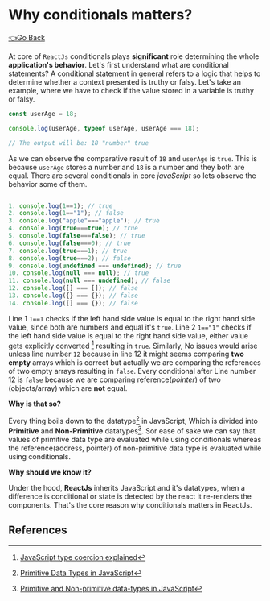 # Why conditionals matters?

[👈Go Back](./Readme.md)

At core of `ReactJs` conditionals plays **significant** role determining the whole **application's behavior**. Let's first understand what are conditional statements? A conditional statement in general refers to a logic that helps to determine whether a context presented is truthy or falsy. Let's take an example, where we have to check if the value stored in a variable is truthy or falsy.

```js
const userAge = 18;

console.log(userAge, typeof userAge, userAge === 18);

// The output will be: 18 "number" true

```

 As we can observe the comparative result of `18` and `userAge` is `true`. This is because `userAge`  stores a number and `18` is a number and they both are equal.
There are several conditionals in core _javaScript_  so lets observe the behavior some of them.

``` js

1. console.log(1==1); // true
2. console.log(1=="1"); // false
3. console.log("apple"==="apple"); // true
4. console.log(true===true); // true
5. console.log(false===false); // true
6. console.log(false===0); // true
7. console.log(true===1); // true
8. console.log(true===2); // false
9. console.log(undefined === undefined); // true
10. console.log(null === null); // true
11. console.log(null === undefined); // false
12. console.log([] === []); // false
13. console.log({} === {}); // false
14. console.log([] === {}); // false

```

Line 1 `1==1` checks if the left hand side value is equal to the right hand side value, since both are numbers and equal it's `true`. Line 2 `1=="1"` checks if the left hand side value is equal to the right hand side value, either value gets explicitly converted [^1] resulting in `true`. Similarly, No issues would arise unless line number `12` because in line 12 it might seems comparing **two empty** arrays which is correct but actually we are comparing the references of two empty arrays resulting in `false`. Every conditional after Line number 12 is `false` because we are comparing reference(_pointer_) of two (objects/array) which are **not** equal.

**Why is that so?**

Every thing boils down to the datatype[^2] in JavaScript, Which is divided into **Primitive** and **Non-Primitive** datatypes[^3]. Sor ease of sake we can say that values of primitive data type are evaluated while using conditionals whereas the reference(address, pointer) of non-primitive data type is evaluated while using conditionals.

**Why should we know it?**

Under the hood, **ReactJs** inherits JavaScript and it's datatypes, when a difference is conditional or state is detected by the react it re-renders the components. That's the core reason why conditionals matters in ReactJs.

## References

[^1]: [JavaScript type coercion explained](https://www.freecodecamp.org/news/js-type-coercion-explained-27ba3d9a2839/)
[^2]: [Primitive Data Types in JavaScript](https://www.educba.com/primitive-data-types-in-javascript/)
[^3]: [Primitive and Non-primitive data-types in JavaScript](https://www.geeksforgeeks.org/primitive-and-non-primitive-data-types-in-javascript/)
